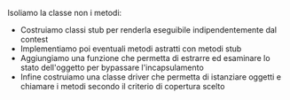 Isoliamo la classe non i metodi: 
- Costruiamo classi stub per renderla eseguibile indipendentemente dal contest
- Implementiamo poi eventuali metodi astratti con metodi stub
- Aggiungiamo una funzione che permetta di estrarre ed esaminare lo stato dell'oggetto per bypassare l'incapsulamento
- Infine costruiamo una classe driver che permetta di istanziare oggetti e chiamare i metodi secondo il criterio di copertura scelto
